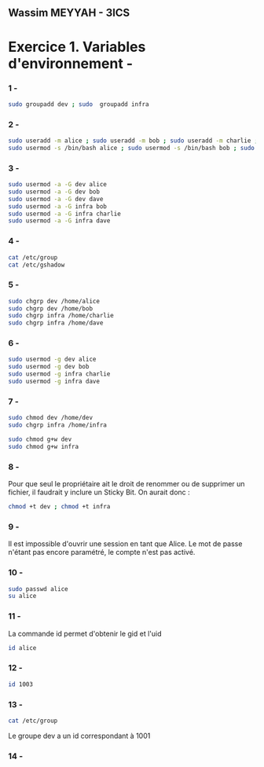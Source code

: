 ## Wassim MEYYAH - 3ICS



# Exercice 1. Variables d'environnement -

### 1 -
```bash
sudo groupadd dev ; sudo  groupadd infra 
```

### 2 - 
```bash
sudo useradd -m alice ; sudo useradd -m bob ; sudo useradd -m charlie ; sudo useradd -m dave
sudo usermod -s /bin/bash alice ; sudo usermod -s /bin/bash bob ; sudo usermod -s /bin/bash charlie ; sudo usermod -s /bin/bash dave
```

### 3 -
```bash
sudo usermod -a -G dev alice
sudo usermod -a -G dev bob
sudo usermod -a -G dev dave
sudo usermod -a -G infra bob
sudo usermod -a -G infra charlie
sudo usermod -a -G infra dave 
```

### 4 - 
```bash
cat /etc/group 
cat /etc/gshadow
```

### 5 - 
```bash 
sudo chgrp dev /home/alice 
sudo chgrp dev /home/bob
sudo chgrp infra /home/charlie
sudo chgrp infra /home/dave
```

### 6 - 
```bash
sudo usermod -g dev alice
sudo usermod -g dev bob
sudo usermod -g infra charlie
sudo usermod -g infra dave
```

### 7 - 
```bash
sudo chmod dev /home/dev
sudo chgrp infra /home/infra

sudo chmod g+w dev
sudo chmod g+w infra
```

### 8 - 
Pour que seul le propriétaire ait le droit de renommer ou de supprimer un fichier, il faudrait y inclure un Sticky Bit. On aurait donc : 
```bash
chmod +t dev ; chmod +t infra
```

### 9 - 
Il est impossible d'ouvrir une session en tant que Alice. Le mot de passe n'étant pas encore paramétré, le compte n'est pas activé.

### 10 -
```bash
sudo passwd alice
su alice
```

### 11 -
La commande id permet d'obtenir le gid et l'uid 
```bash 
id alice
```

### 12 - 
```bash
id 1003
```

### 13 -
```bash
cat /etc/group
```
Le groupe dev a un id correspondant à 1001

### 14 - 

